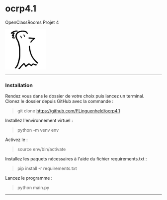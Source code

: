 # ocrp4.1
OpenClassRooms Projet 4  

![Logo FLinguenheld](https://raw.githubusercontent.com/FLinguenheld/ocrp4.1/main/Forelif.png "Pouet")

****
### Installation
Rendez vous dans le dossier de votre choix puis lancez un terminal.  
Clonez le dossier depuis GitHub avec la commande :  
>git clone https://github.com/FLinguenheld/ocrp4.1  

Installez l'environnement virtuel :
>python -m venv env

Activez le :
>source env/bin/activate

Installez les paquets nécessaires à l'aide du fichier requirements.txt :
>pip install -r requirements.txt

Lancez le programme :
>python main.py
****

